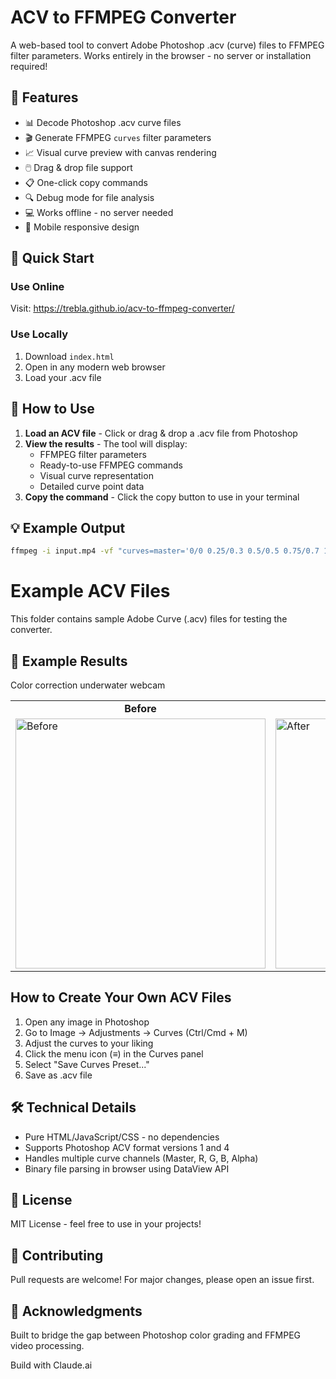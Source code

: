 # ACV to FFMPEG Converter

A web-based tool to convert Adobe Photoshop .acv (curve) files to FFMPEG filter parameters. Works entirely in the browser - no server or installation required!

## 🎯 Features

- 📊 Decode Photoshop .acv curve files
- 🎬 Generate FFMPEG `curves` filter parameters
- 📈 Visual curve preview with canvas rendering
- 🖱️ Drag & drop file support
- 📋 One-click copy commands
- 🔍 Debug mode for file analysis
- 💻 Works offline - no server needed
- 📱 Mobile responsive design

## 🚀 Quick Start

### Use Online
Visit: https://trebla.github.io/acv-to-ffmpeg-converter/

### Use Locally
1. Download `index.html`
2. Open in any modern web browser
3. Load your .acv file

## 📖 How to Use

1. **Load an ACV file** - Click or drag & drop a .acv file from Photoshop
2. **View the results** - The tool will display:
   - FFMPEG filter parameters
   - Ready-to-use FFMPEG commands
   - Visual curve representation
   - Detailed curve point data
3. **Copy the command** - Click the copy button to use in your terminal

## 💡 Example Output
```bash
ffmpeg -i input.mp4 -vf "curves=master='0/0 0.25/0.3 0.5/0.5 0.75/0.7 1/1'" output.mp4
```

# Example ACV Files

This folder contains sample Adobe Curve (.acv) files for testing the converter.

## 🎨 Example Results

Color correction underwater webcam


<div align="center">
  <table>
    <tr>
      <td align="center"><b>Before</b></td>
      <td align="center"><b>After</b></td>
    </tr>
    <tr>
      <td><img src="examples/before.jpg" width="400" alt="Before"></td>
      <td><img src="examples/after.jpg" width="400" alt="After"></td>
    </tr>
  </table>
</div>


## How to Create Your Own ACV Files

1. Open any image in Photoshop
2. Go to Image → Adjustments → Curves (Ctrl/Cmd + M)
3. Adjust the curves to your liking
4. Click the menu icon (≡) in the Curves panel
5. Select "Save Curves Preset..."
6. Save as .acv file


## 🛠️ Technical Details

* Pure HTML/JavaScript/CSS - no dependencies
* Supports Photoshop ACV format versions 1 and 4
* Handles multiple curve channels (Master, R, G, B, Alpha)
* Binary file parsing in browser using DataView API

## 📄 License
MIT License - feel free to use in your projects!

## 🤝 Contributing
Pull requests are welcome! For major changes, please open an issue first.

## 🙏 Acknowledgments
Built to bridge the gap between Photoshop color grading and FFMPEG video processing.

Build with Claude.ai
